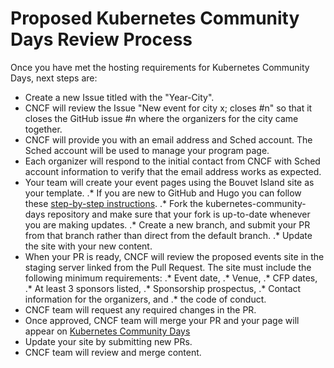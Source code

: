 # Proposed Kubernetes Community Days Review Process

Once you have met the hosting requirements for Kubernetes Community Days, next steps are:

* Create a new Issue titled with the "Year-City".
* CNCF will review the Issue "New event for city x; closes #n" so that it closes the GitHub issue #n where the organizers for the city came together.
* CNCF will provide you with an email address and Sched account. The Sched account will be used to manage your program page.
* Each organizer will respond to the initial contact from CNCF with Sched account information to verify that the email address works as expected. 
* Your team will create your event pages using the Bouvet Island site as your template. 
.* If you are new to GitHub and Hugo you can follow these [step-by-step instructions](https://docs.google.com/document/d/114lN9Mi1_jbhudMk25NE7J_0wONRCx9jbJH9A-Af35s/edit?usp=sharing).
.* Fork the kubernetes-community-days repository and make sure that your fork is up-to-date whenever you are making updates.
.* Create a new branch, and submit your PR from that branch rather than direct from the default branch.
.* Update the site with your new content.
* When your PR is ready, CNCF will review the proposed events site in the staging server linked from the Pull Request. The site must include the following minimum requirements: 
.* Event date, 
.* Venue, 
.* CFP dates, 
.* At least 3 sponsors listed, 
.* Sponsorship prospectus, 
.* Contact information for the organizers, and 
.* the code of conduct. 
 * CNCF team will request any required changes in the PR.
* Once approved, CNCF team will merge your PR and your page will appear on [Kubernetes Community Days](https://kubernetescommunitydays.org/)
* Update your site by submitting new PRs. 
* CNCF team will review and merge content. 
